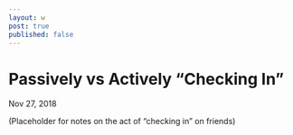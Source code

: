 ```yaml
---
layout: w
post: true
published: false
---
```

# Passively vs Actively “Checking In”

Nov 27, 2018

(Placeholder for notes on the act of “checking in” on friends)
